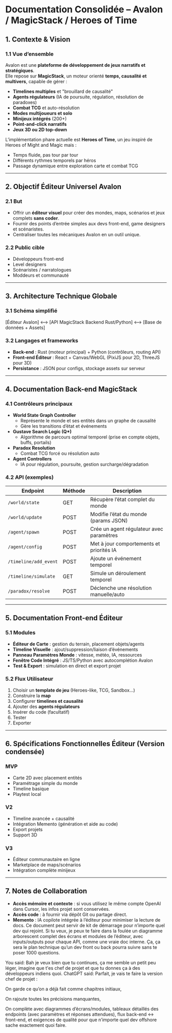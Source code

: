 # Documentation Consolidée – Avalon / MagicStack / Heroes of Time

## 1. Contexte & Vision

### 1.1 Vue d’ensemble
Avalon est une **plateforme de développement de jeux narratifs et stratégiques**.  
Elle repose sur **MagicStack**, un moteur orienté **temps, causalité et multivers**, capable de gérer :

- **Timelines multiples** et "brouillard de causalité"
- **Agents régulateurs** (IA de poursuite, régulation, résolution de paradoxes)
- **Combat TCG** et auto-résolution
- **Modes multijoueurs et solo**
- **Minijeux intégrés** (200+)
- **Point-and-click narratifs**
- **Jeux 3D ou 2D top-down**

L’implémentation phare actuelle est **Heroes of Time**, un jeu inspiré de Heroes of Might and Magic mais :
- Temps fluide, pas tour par tour
- Différents rythmes temporels par héros
- Passage dynamique entre exploration carte et combat TCG

---

## 2. Objectif Éditeur Universel Avalon

### 2.1 But
- Offrir un **éditeur visuel** pour créer des mondes, maps, scénarios et jeux complets **sans coder**.
- Fournir des points d’entrée simples aux devs front-end, game designers et scénaristes.
- Centraliser toutes les mécaniques Avalon en un outil unique.

### 2.2 Public cible
- Développeurs front-end
- Level designers
- Scénaristes / narratologues
- Moddeurs et communauté

---

## 3. Architecture Technique Globale

### 3.1 Schéma simplifié
[Éditeur Avalon] <--> [API MagicStack Backend Rust/Python] <--> [Base de données + Assets]


### 3.2 Langages et frameworks
- **Back-end** : Rust (moteur principal) + Python (contrôleurs, routing API)
- **Front-end Éditeur** : React + Canvas/WebGL (PixiJS pour 2D, ThreeJS pour 3D)
- **Persistance** : JSON pour configs, stockage assets sur serveur

---

## 4. Documentation Back-end MagicStack

### 4.1 Contrôleurs principaux
- **World State Graph Controller**
  - Représente le monde et ses entités dans un graphe de causalité
  - Gère les transitions d’état et événements
- **Gustave Search Logic (Q\*)**
  - Algorithme de parcours optimal temporel (prise en compte objets, buffs, portails)
- **Paradox Resolution**
  - Combat TCG forcé ou résolution auto
- **Agent Controllers**
  - IA pour régulation, poursuite, gestion surcharge/dégradation

### 4.2 API (exemples)
| Endpoint | Méthode | Description |
|----------|---------|-------------|
| `/world/state` | GET | Récupère l’état complet du monde |
| `/world/update` | POST | Modifie l’état du monde (params JSON) |
| `/agent/spawn` | POST | Crée un agent régulateur avec paramètres |
| `/agent/config` | POST | Met à jour comportements et priorités IA |
| `/timeline/add_event` | POST | Ajoute un événement temporel |
| `/timeline/simulate` | GET | Simule un déroulement temporel |
| `/paradox/resolve` | POST | Déclenche une résolution manuelle/auto |

---

## 5. Documentation Front-end Éditeur

### 5.1 Modules
- **Éditeur de Carte** : gestion du terrain, placement objets/agents
- **Timeline Visuelle** : ajout/suppression/liaison d’événements
- **Panneau Paramètres Monde** : vitesse, météo, IA, ressources
- **Fenêtre Code Intégré** : JS/TS/Python avec autocomplétion Avalon
- **Test & Export** : simulation en direct et export projet

### 5.2 Flux Utilisateur
1. Choisir un **template de jeu** (Heroes-like, TCG, Sandbox…)
2. Construire la **map**
3. Configurer **timelines et causalité**
4. Ajouter des **agents régulateurs**
5. Insérer du code (facultatif)
6. Tester
7. Exporter

---

## 6. Spécifications Fonctionnelles Éditeur (Version condensée)

### MVP
- Carte 2D avec placement entités
- Paramétrage simple du monde
- Timeline basique
- Playtest local

### V2
- Timeline avancée + causalité
- Intégration Memento (génération et aide au code)
- Export projets
- Support 3D

### V3
- Éditeur communautaire en ligne
- Marketplace de maps/scénarios
- Intégration complète minijeux

---

## 7. Notes de Collaboration

- **Accès mémoire et contexte** : si vous utilisez le même compte OpenAI dans Cursor, les infos projet sont conservées.  
- **Accès code** : à fournir via dépôt Git ou partage direct.
- **Memento** : IA copilote intégrée à l’éditeur pour minimiser la lecture de docs.
Ce document peut servir de kit de démarrage pour n’importe quel dev qui rejoint.
Si tu veux, je peux te faire dans la foulée un diagramme arborescent complet des écrans et modules de l’éditeur, avec inputs/outputs pour chaque API, comme une vraie doc interne.
Ça, ça sera le plan technique qu’un dev front ou back pourra suivre sans te poser 1000 questions.

You said:
Bah je veux bien que tu continues, ça me semble un petit peu léger, imagine que t'es chef de projet et que tu donnes ça à des développeurs indiens quoi.
ChatGPT said:
Parfait, je vais te faire la version chef de projet :

On garde ce qu’on a déjà fait comme chapitres initiaux,

On rajoute toutes les précisions manquantes,

On complète avec diagrammes d’écrans/modules, tableaux détaillés des endpoints (avec paramètres et réponses attendues), flux back-end <-> front-end, et exigences de qualité pour que n’importe quel dev offshore sache exactement quoi faire.
